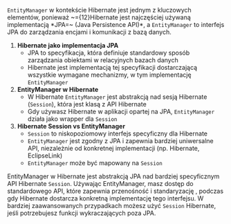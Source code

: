 `EntityManager` w kontekście Hibernate jest jednym z kluczowych elementów, ponieważ ~={12}Hibernate jest najczęściej używaną implementacją *JPA=~ (Java Persistence API)*, a `EntityManager` to interfejs JPA do zarządzania encjami i komunikacji z bazą danych.

1. **Hibernate jako implementacja JPA**
	- JPA to specyfikacja, która definiuje standardowy sposób zarządzania obiektami w relacyjnych bazach danych
	- Hibernate jest implementacją tej specyfikacji dostarczającą wszystkie wymagane mechanizmy, w tym implementację `EntityManager`
2. **EntityManager w Hibernate**
	- W Hibernate `EntityManager` jest abstrakcją nad sesją Hibernate (`Session`), która jest klasą z API Hibernate
	- Gdy używasz Hibernate w aplikacji opartej na JPA, `EntityManager` działa jako wrapper dla `Session`
3. **Hibernate Session vs EntityManager**
	- `Session` to niskopoziomowy interfejs specyficzny dla Hibernate
	- `EntityManager` jest zgodny z JPA i zapewnia bardziej uniwersalne API, niezależnie od konkretnej implementacji (np. Hibernate, EclipseLink)
	- `EntityManager` może być mapowany na `Session`

EntityManager w Hibernate jest abstrakcją JPA nad bardziej specyficznym API Hibernate `Session`.
Używając EntityManager, masz dostęp do standardowego API, które zapewnia przenośność i standaryzację , podczas gdy Hibernate dostarcza konkretną implementację tego interfejsu.
W bardziej zaawansowanych przypadkach możesz użyć `Session` Hibernate, jeśli potrzebujesz funkcji wykraczających poza JPA.